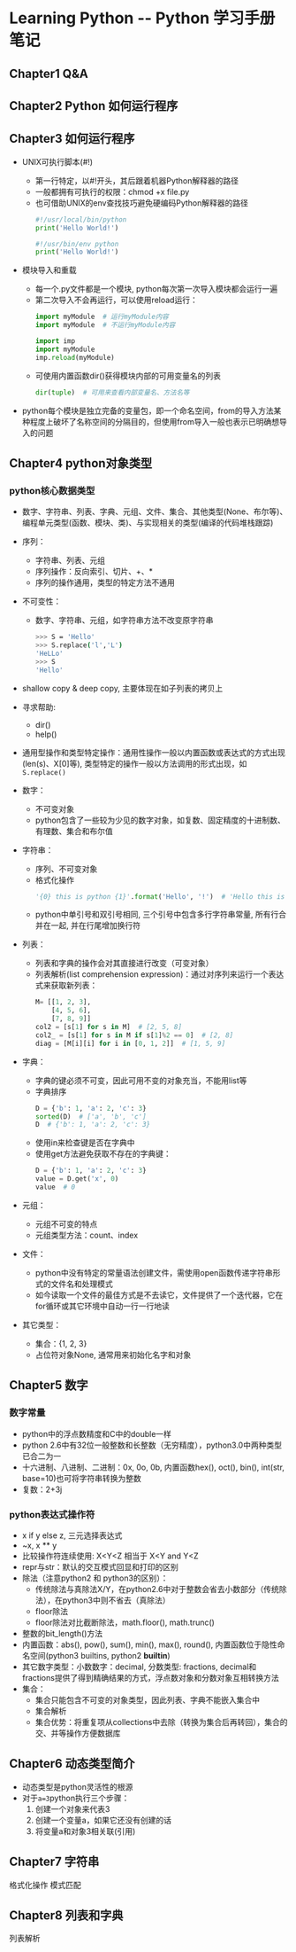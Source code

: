 # Learning Python -- Python 学习手册笔记

## Chapter1 Q&A

## Chapter2 Python 如何运行程序

## Chapter3 如何运行程序

+ UNIX可执行脚本(#!)
  + 第一行特定，以#!开头，其后跟着机器Python解释器的路径
  + 一般都拥有可执行的权限：chmod +x file.py
  + 也可借助UNIX的env查找技巧避免硬编码Python解释器的路径
    ```python
    #!/usr/local/bin/python
    print('Hello World!')
    ```
    ```python
    #!/usr/bin/env python
    print('Hello World!')
    ```

+ 模块导入和重载
  + 每一个.py文件都是一个模块, python每次第一次导入模块都会运行一遍
  + 第二次导入不会再运行，可以使用reload运行：
    ```python
    import myModule  # 运行myModule内容
    import myModule  # 不运行myModule内容
    ```
    ```python
    import imp
    import myModule
    imp.reload(myModule)
    ```
  + 可使用内置函数dir()获得模块内部的可用变量名的列表
    ```python
    dir(tuple)  # 可用来查看内部变量名、方法名等
    ```
+ python每个模块是独立完备的变量包，即一个命名空间，from的导入方法某种程度上破坏了名称空间的分隔目的，但使用from导入一般也表示已明确想导入的问题

## Chapter4 python对象类型

### python核心数据类型

+ 数字、字符串、列表、字典、元组、文件、集合、其他类型(None、布尔等)、编程单元类型(函数、模块、类)、与实现相关的类型(编译的代码堆栈跟踪)
+ 序列：
  + 字符串、列表、元组
  + 序列操作：反向索引、切片、+、*
  + 序列的操作通用，类型的特定方法不通用
+ 不可变性：
  + 数字、字符串、元组，如字符串方法不改变原字符串
    ```bash
    >>> S = 'Hello'
    >>> S.replace('l','L')
    'HeLLo'
    >>> S
    'Hello'
    ```

+ shallow copy & deep copy, 主要体现在如子列表的拷贝上
+ 寻求帮助:
  + dir()
  + help()
+ 通用型操作和类型特定操作：通用性操作一般以内置函数或表达式的方式出现(len(s)、X[0]等), 类型特定的操作一般以方法调用的形式出现，如`S.replace()`
+ 数字：
  + 不可变对象
  + python包含了一些较为少见的数字对象，如复数、固定精度的十进制数、有理数、集合和布尔值
+ 字符串：
  + 序列、不可变对象
  + 格式化操作
    ```python
    '{0} this is python {1}'.format('Hello', '!')  # 'Hello this is python !'
    ```
  + python中单引号和双引号相同, 三个引号中包含多行字符串常量, 所有行合并在一起, 并在行尾增加换行符
+ 列表：
  + 列表和字典的操作会对其直接进行改变（可变对象）
  + 列表解析(list comprehension expression)：通过对序列来运行一个表达式来获取新列表：
    ```python
    M= [[1, 2, 3],
        [4, 5, 6],
        [7, 8, 9]]
    col2 = [s[1] for s in M]  # [2, 5, 8]
    col2_ = [s[1] for s in M if s[1]%2 == 0]  # [2, 8]
    diag = [M[i][i] for i in [0, 1, 2]]  # [1, 5, 9]
    ```
+ 字典：
  + 字典的键必须不可变，因此可用不变的对象充当，不能用list等
  + 字典排序
    ```python
    D = {'b': 1, 'a': 2, 'c': 3}
    sorted(D)  # ['a', 'b', 'c']
    D  # {'b': 1, 'a': 2, 'c': 3}
    ```
  + 使用in来检查键是否在字典中
  + 使用get方法避免获取不存在的字典键：
    ```python
    D = {'b': 1, 'a': 2, 'c': 3}
    value = D.get('x', 0)
    value  # 0
    ```
+ 元组：
  + 元组不可变的特点
  + 元组类型方法：count、index
+ 文件：
  + python中没有特定的常量语法创建文件，需使用open函数传递字符串形式的文件名和处理模式
  + 如今读取一个文件的最佳方式是不去读它，文件提供了一个迭代器，它在for循环或其它环境中自动一行一行地读
+ 其它类型：
  + 集合：{1, 2, 3}
  + 占位符对象None, 通常用来初始化名字和对象

## Chapter5 数字

### 数字常量

+ python中的浮点数精度和C中的double一样
+ python 2.6中有32位一般整数和长整数（无穷精度），python3.0中两种类型已合二为一
+ 十六进制、八进制、二进制：0x, 0o, 0b, 内置函数hex(), oct(), bin(), int(str, base=10)也可将字符串转换为整数
+ 复数：2+3j

### python表达式操作符

+ x if y else z, 三元选择表达式
+ ~x, x ** y
+ 比较操作符连续使用: X<Y<Z 相当于 X<Y and Y<Z
+ repr与str：默认的交互模式回显和打印的区别
+ 除法（注意python2 和 python3的区别）：
  + 传统除法与真除法X/Y，在python2.6中对于整数会省去小数部分（传统除法），在python3中则不省去（真除法）
  + floor除法
  + floor除法对比截断除法，math.floor(), math.trunc()
+ 整数的bit_length()方法
+ 内置函数：abs(), pow(), sum(), min(), max(), round(), 内置函数位于隐性命名空间(python3 builtins, python2 __builtin__)
+ 其它数字类型：小数数字：decimal, 分数类型: fractions, decimal和fractions提供了得到精确结果的方式，浮点数对象和分数对象互相转换方法
+ 集合：
  + 集合只能包含不可变的对象类型，因此列表、字典不能嵌入集合中
  + 集合解析
  + 集合优势：将重复项从collections中去除（转换为集合后再转回），集合的交、并等操作方便数据库

## Chapter6 动态类型简介

+ 动态类型是python灵活性的根源
+ 对于`a=3`python执行三个步骤：
  1. 创建一个对象来代表3
  2. 创建一个变量a，如果它还没有创建的话
  3. 将变量a和对象3相关联(引用)

## Chapter7 字符串
格式化操作
模式匹配

## Chapter8 列表和字典

列表解析